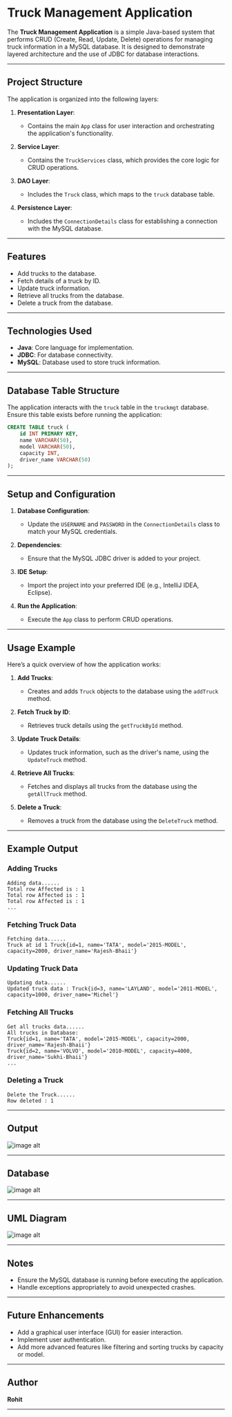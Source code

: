 # Truck Management Application

The **Truck Management Application** is a simple Java-based system that performs CRUD (Create, Read, Update, Delete) operations for managing truck information in a MySQL database. It is designed to demonstrate layered architecture and the use of JDBC for database interactions.

---

## Project Structure

The application is organized into the following layers:

1. **Presentation Layer**:
   - Contains the main `App` class for user interaction and orchestrating the application's functionality.

2. **Service Layer**:
   - Contains the `TruckServices` class, which provides the core logic for CRUD operations.

3. **DAO Layer**:
   - Includes the `Truck` class, which maps to the `truck` database table.

4. **Persistence Layer**:
   - Includes the `ConnectionDetails` class for establishing a connection with the MySQL database.

---

## Features

- Add trucks to the database.
- Fetch details of a truck by ID.
- Update truck information.
- Retrieve all trucks from the database.
- Delete a truck from the database.

---

## Technologies Used

- **Java**: Core language for implementation.
- **JDBC**: For database connectivity.
- **MySQL**: Database used to store truck information.

---

## Database Table Structure

The application interacts with the `truck` table in the `truckmgt` database. Ensure this table exists before running the application:

```sql
CREATE TABLE truck (
    id INT PRIMARY KEY,
    name VARCHAR(50),
    model VARCHAR(50),
    capacity INT,
    driver_name VARCHAR(50)
);
```

---

## Setup and Configuration

1. **Database Configuration**:
   - Update the `USERNAME` and `PASSWORD` in the `ConnectionDetails` class to match your MySQL credentials.

2. **Dependencies**:
   - Ensure that the MySQL JDBC driver is added to your project.

3. **IDE Setup**:
   - Import the project into your preferred IDE (e.g., IntelliJ IDEA, Eclipse).

4. **Run the Application**:
   - Execute the `App` class to perform CRUD operations.

---

## Usage Example

Here’s a quick overview of how the application works:

1. **Add Trucks**:
   - Creates and adds `Truck` objects to the database using the `addTruck` method.

2. **Fetch Truck by ID**:
   - Retrieves truck details using the `getTruckById` method.

3. **Update Truck Details**:
   - Updates truck information, such as the driver's name, using the `UpdateTruck` method.

4. **Retrieve All Trucks**:
   - Fetches and displays all trucks from the database using the `getAllTruck` method.

5. **Delete a Truck**:
   - Removes a truck from the database using the `DeleteTruck` method.

---

## Example Output

### Adding Trucks
```
Adding data......
Total row Affected is : 1
Total row Affected is : 1
Total row Affected is : 1
...
```

### Fetching Truck Data
```
Fetching data......
Truck at id 1 Truck{id=1, name='TATA', model='2015-MODEL', capacity=2000, driver_name='Rajesh-Bhaii'}
```

### Updating Truck Data
```
Updating data......
Updated truck data : Truck{id=3, name='LAYLAND', model='2011-MODEL', capacity=1000, driver_name='Michel'}
```

### Fetching All Trucks
```
Get all trucks data......
All trucks in Database:
Truck{id=1, name='TATA', model='2015-MODEL', capacity=2000, driver_name='Rajesh-Bhaii'}
Truck{id=2, name='VOLVO', model='2010-MODEL', capacity=4000, driver_name='Sukhi-Bhaii'}
...
```

### Deleting a Truck
```
Delete the Truck......
Row deleted : 1
```

---

## Output

![image alt](https://github.com/rohitdhumal-24/JDBC-Project/blob/16dfc015815f28fe75452fad40f8d960aaa9ceef/trk%20mng1.png)

---

## Database

![image alt](https://github.com/rohitdhumal-24/JDBC-Project/blob/16dfc015815f28fe75452fad40f8d960aaa9ceef/trk%20mng2.png)

---

## UML Diagram

![image alt](https://github.com/rohitdhumal-24/JDBC-Project/blob/16dfc015815f28fe75452fad40f8d960aaa9ceef/TruckManagementUML.png)

---

## Notes

- Ensure the MySQL database is running before executing the application.
- Handle exceptions appropriately to avoid unexpected crashes.

---

## Future Enhancements

- Add a graphical user interface (GUI) for easier interaction.
- Implement user authentication.
- Add more advanced features like filtering and sorting trucks by capacity or model.

---

## Author

**Rohit**

---



